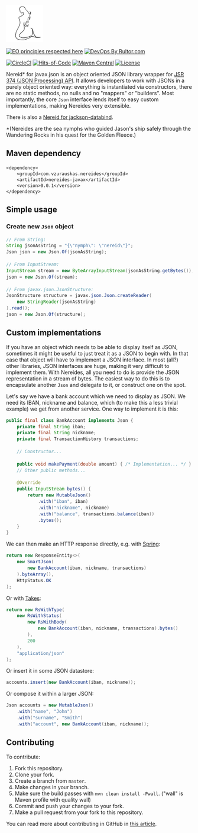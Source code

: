 <img src="https://github.com/vzurauskas/nereides-javax/blob/master/logo.svg" height="100px" />


[![EO principles respected here](http://www.elegantobjects.org/badge.svg)](http://www.elegantobjects.org)
[![DevOps By Rultor.com](http://www.rultor.com/b/vzurauskas/nereides-javax)](http://www.rultor.com/b/vzurauskas/nereides-javax)

[![CircleCI](https://circleci.com/gh/vzurauskas/nereides-javax/tree/master.svg?style=svg)](https://circleci.com/gh/vzurauskas/nereides-javax/tree/master) 
[![Hits-of-Code](https://hitsofcode.com/github/vzurauskas/nereides-javax)](https://hitsofcode.com/view/github/vzurauskas/nereides-javax) 
[![Maven Central](https://img.shields.io/maven-central/v/com.vzurauskas.nereides/nereides-javax)](https://search.maven.org/search?q=a:nereides-javax) 
[![License](https://img.shields.io/badge/license-MIT-green.svg)](https://github.com/vzurauskas/nereides-javax/blob/master/LICENSE)

Nereid* for javax.json is an object oriented JSON library wrapper for [JSR 374 (JSON Processing) API](https://javadoc.io/doc/javax.json/javax.json-api/1.1.4/overview-summary.html). It allows developers to work with JSONs in a purely object oriented way: everything is instantiated via constructors, there are no static methods, no nulls and no "mappers" or "builders". Most importantly, the core `Json` interface lends itself to easy custom implementations, making Nereides very extensible.

There is also a [Nereid for jackson-databind](https://github.com/vzurauskas/nereides-jackson).

*(Nereides are the sea nymphs who guided Jason's ship safely through the Wandering Rocks in his quest for the Golden Fleece.)

## Maven dependency
```
<dependency>
    <groupId>com.vzurauskas.nereides</groupId>
    <artifactId>nereides-javax</artifactId>
    <version>0.0.1</version>
</dependency>
```

## Simple usage
### Create new `Json` object
```java
// From String:
String jsonAsString = "{\"nymph\": \"nereid\"}";
Json json = new Json.Of(jsonAsString);

// From InputStream:
InputStream stream = new ByteArrayInputStream(jsonAsString.getBytes());
json = new Json.Of(stream);

// From javax.json.JsonStructure:
JsonStructure structure = javax.json.Json.createReader(
    new StringReader(jsonAsString)
).read();
json = new Json.Of(structure);
```

## Custom implementations
If you have an object which needs to be able to display itself as JSON, sometimes it might be useful to just treat it as a JSON to begin with. In that case that object will have to implement a JSON interface. In most (all?) other libraries, JSON interfaces are huge, making it very difficult to implement them. With Nereides, all you need to do is provide the JSON representation in a stream of bytes. The easiest way to do this is to encapsulate another `Json` and delegate to it, or construct one on the spot.

Let's say we have a bank account which we need to display as JSON. We need its IBAN, nickname and balance, which (to make this a less trivial example) we get from another service. One way to implement it is this:
```java
public final class BankAccount implements Json {
    private final String iban;
    private final String nickname;
    private final TransactionHistory transactions;

    // Constructor...

    public void makePayment(double amount) { /* Implementation... */ }
    // Other public methods...

    @Override
    public InputStream bytes() {
        return new MutableJson()
            .with("iban", iban)
            .with("nickname", nickname)
            .with("balance", transactions.balance(iban))
            .bytes();
    }
}
```
We can then make an HTTP response directly, e.g. with [Spring](https://spring.io/):
```java         
return new ResponseEntity<>(
    new SmartJson(
        new BankAccount(iban, nickname, transactions)
    ).byteArray(),
    HttpStatus.OK
);
```
Or with [Takes](https://github.com/yegor256/takes):
```java
return new RsWithType(
    new RsWithStatus(
        new RsWithBody(
            new BankAccount(iban, nickname, transactions).bytes()
        ),
        200
    ),
    "application/json"
);
```
Or insert it in some JSON datastore:
```java
accounts.insert(new BankAccount(iban, nickname));
```

Or compose it within a larger JSON:
```java
Json accounts = new MutableJson()
    .with("name", "John")
    .with("surname", "Smith")
    .with("account", new BankAccount(iban, nickname));
```

## Contributing
To contribute:
1. Fork this repository.
2. Clone your fork.
3. Create a branch from `master`.
4. Make changes in your branch.
5. Make sure the build passes with `mvn clean install -Pwall`. ("wall" is Maven profile with quality wall)
6. Commit and push your changes to your fork.
7. Make a pull request from your fork to this repository.

You can read more about contributing in GitHub in [this article](https://github.com/firstcontributions/first-contributions).
